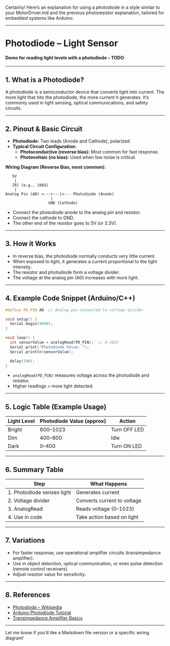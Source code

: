 Certainly! Here’s an explanation for using a photodiode in a style similar to your MotorDriver.md and the previous photoresistor explanation, tailored for embedded systems like Arduino:

---

# Photodiode – Light Sensor

#### Demo for reading light levels with a photodiode – TODO

---

## 1. What is a Photodiode?

A photodiode is a semiconductor device that converts light into current. The more light that hits the photodiode, the more current it generates. It’s commonly used in light sensing, optical communications, and safety circuits.

---

## 2. Pinout & Basic Circuit

- **Photodiode:** Two leads (Anode and Cathode), polarized.
- **Typical Circuit Configuration:**  
  - **Photoconductive (reverse bias):** Most common for fast response.
  - **Photovoltaic (no bias):** Used when low noise is critical.

**Wiring Diagram (Reverse Bias, most common):**

```plaintext
   5V
    |
   [R] (e.g., 10kΩ)
    |
Analog Pin (A0) <---+---|<--- Photodiode (Anode)
                    |
                   GND (Cathode)
```
- Connect the photodiode anode to the analog pin and resistor.
- Connect the cathode to GND.
- The other end of the resistor goes to 5V (or 3.3V).

---

## 3. How it Works

- In reverse bias, the photodiode normally conducts very little current.
- When exposed to light, it generates a current proportional to the light intensity.
- The resistor and photodiode form a voltage divider.
- The voltage at the analog pin (A0) increases with more light.

---

## 4. Example Code Snippet (Arduino/C++)

```cpp
#define PD_PIN A0  // Analog pin connected to voltage divider

void setup() {
  Serial.begin(9600);
}

void loop() {
  int sensorValue = analogRead(PD_PIN);  // 0–1023
  Serial.print("Photodiode Value: ");
  Serial.println(sensorValue);

  delay(500);
}
```

- `analogRead(PD_PIN)` measures voltage across the photodiode and resistor.
- Higher readings = more light detected.

---

## 5. Logic Table (Example Usage)

| Light Level | Photodiode Value (approx) | Action           |
|-------------|--------------------------|------------------|
| Bright      | 800–1023                 | Turn OFF LED     |
| Dim         | 400–800                  | Idle             |
| Dark        | 0–400                    | Turn ON LED      |

---

## 6. Summary Table

| Step                | What Happens                        |
|---------------------|-------------------------------------|
| 1. Photodiode senses light | Generates current           |
| 2. Voltage divider        | Converts current to voltage  |
| 3. AnalogRead             | Reads voltage (0–1023)       |
| 4. Use in code            | Take action based on light   |

---

## 7. Variations

- For faster response, use operational amplifier circuits (transimpedance amplifier).
- Use in object detection, optical communication, or even pulse detection (remote control receivers).
- Adjust resistor value for sensitivity.

---

## 8. References

- [Photodiode – Wikipedia](https://en.wikipedia.org/wiki/Photodiode)
- [Arduino Photodiode Tutorial](https://circuitdigest.com/microcontroller-projects/arduino-photodiode-light-sensor)
- [Transimpedance Amplifier Basics](https://www.analog.com/en/analog-dialogue/articles/transimpedance-amplifiers.html)

---

Let me know if you’d like a Markdown file version or a specific wiring diagram!
